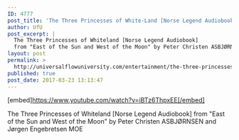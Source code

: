 ```yaml
---
ID: 4777
post_title: 'The Three Princesses of White-Land [Norse Legend Audiobook]'
author: UfU
post_excerpt: |
  The Three Princesses of Whiteland [Norse Legend Audiobook]
  from "East of the Sun and West of the Moon" by Peter Christen ASBJØRNSEN and Jørgen Engebretsen MOE
layout: post
permalink: >
  http://universalflowuniversity.com/entertainment/the-three-princesses-of-white-land-norse-legend-audiobook/
published: true
post_date: 2017-03-23 13:13:47
---
```

[embed]https://www.youtube.com/watch?v=iBTz6ThpxEE[/embed]<br>
<p>The Three Princesses of Whiteland [Norse Legend Audiobook]
from "East of the Sun and West of the Moon" by Peter Christen ASBJØRNSEN and Jørgen Engebretsen MOE</p>